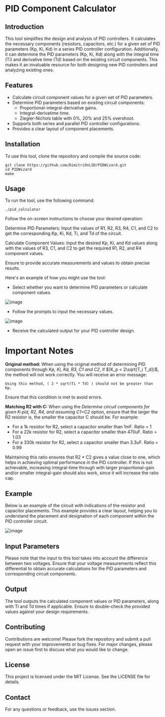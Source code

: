 # PID Component Calculator
## Introduction
This tool simplifies the design and analysis of PID controllers. It calculates the necessary components (resistors, capacitors, etc.) for a given set of PID parameters (Kp, Ki, Kd) in a series PID controller configuration. Additionally, it can determine the PID parameters (Kp, Ki, Kd) along with the integral time (Ti) and derivative time (Td) based on the existing circuit components. This makes it an invaluable resource for both designing new PID controllers and analyzing existing ones.

## Features
- Calculate circuit component values for a given set of PID parameters.
- Determine PID parameters based on existing circuit components:
    - Proportional-integral-derivative gains.
    - Integral-derivatime time.
    - Ziegler-Nichols table with 0%, 20% and 25% overshoot.
- Supports both series and parallel PID controller configurations.
- Provides a clear layout of component placements.

## Installation
To use this tool, clone the repository and compile the source code:
```
git clone https://github.com/DimitriOnLSD/PIDWizard.git
cd PIDWizard
make
```
## Usage
To run the tool, use the following command:
```
./pid_calculator
```
Follow the on-screen instructions to choose your desired operation:

Determine PID Parameters: Input the values of R1, R2, R3, R4, C1, and C2 to get the corresponding Kp, Ki, Kd, Ti, and Td of the circuit.

Calculate Component Values: Input the desired Kp, Ki, and Kd values along with the values of R3, C1, and C2 to get the required R1, R2, and R4 component values.

Ensure to provide accurate measurements and values to obtain precise results.

Here's an example of how you might use the tool:

- Select whether you want to determine PID parameters or calculate component values.

![image](https://github.com/DimitriOnLSD/PIDWizard/assets/100768973/bf99af9f-e848-44bd-a27b-9515fe5453ca)

- Follow the prompts to input the necessary values.

![image](https://github.com/DimitriOnLSD/PIDWizard/assets/100768973/3591ba36-322c-4d22-afc0-291ccc869c3a)

- Receive the calculated output for your PID controller design.

# Important Notes
**Original method:** When using the original method of determining PID components through *Kp, Ki, Kd, R3, C1 and C2*, if $(K_p < 2\sqrt{T_i T_d})$, the method will not work correctly. You will receive an error message:
```
Using this method, ( 2 * sqrt(Ti * Td) ) should not be greater than Kp.
```
Ensure that this condition is met to avoid errors.

**Matching R2 with C:** When using the *Determine circuit components for given K-pid, R2, R4, and assuming C1=C2* option, ensure that the larger the R2 resistor is, the smaller the capacitor C should be. For example:

- For a 1k resistor for R2, select a capacitor smaller than 1mF. Ratio = 1
- For a 22k resistor for R2, select a capacitor smaller than 470uF. Ratio = 1.03
- For a 330k resistor for R2, select a capacitor smaller than 3.3uF. Ratio = 0.99

Maintaining this ratio ensures that R2 * C2 gives a value close to one, which helps in achieving optimal performance in the PID controller. If this is not achievable, increasing integral-time through with larger proportional-gain and/or smaller integral-gain should also work, since it will increase the ratio cap.

## Example
Below is an example of the circuit with indications of the resistor and capacitor placements. This example provides a clear layout, helping you to understand the placement and designation of each component within the PID controller circuit.

![image](https://github.com/DimitriOnLSD/PIDWizard/assets/100768973/95bfcb31-0f98-40b2-b86a-73815d24fff3)

## Input Parameters
Please note that the input to this tool takes into account the difference between two voltages. Ensure that your voltage measurements reflect this differential to obtain accurate calculations for the PID parameters and corresponding circuit components.

## Output
The tool outputs the calculated component values or PID parameters, along with Ti and Td times if applicable. Ensure to double-check the provided values against your design requirements.

## Contributing
Contributions are welcome! Please fork the repository and submit a pull request with your improvements or bug fixes. For major changes, please open an issue first to discuss what you would like to change.

## License
This project is licensed under the MIT License. See the LICENSE file for details.

## Contact
For any questions or feedback, use the issues section.
